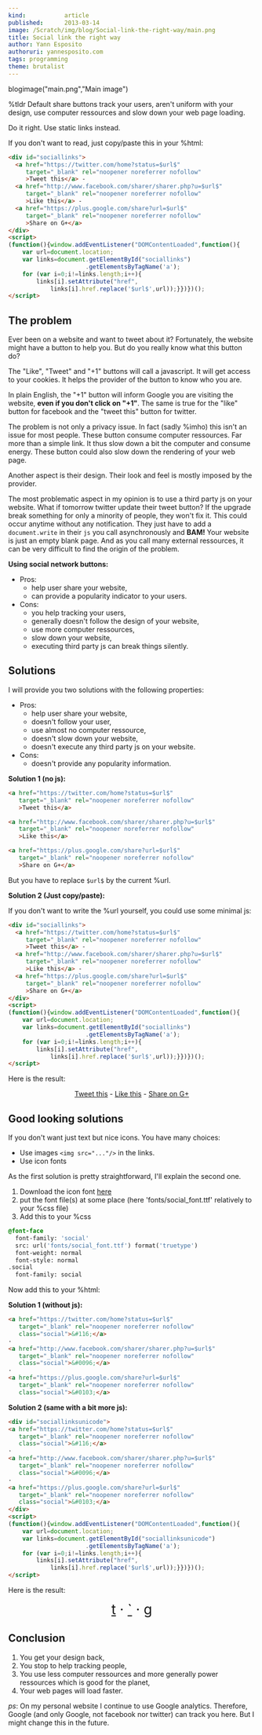 ```yaml
---
kind:           article
published:      2013-03-14
image: /Scratch/img/blog/Social-link-the-right-way/main.png
title: Social link the right way
author: Yann Esposito
authoruri: yannesposito.com
tags: programming
theme: brutalist
---
```

blogimage("main.png","Main image")

<div class="intro">

%tldr
Default share buttons track your users,
aren't uniform with your design,
use computer ressources
and slow down your web page loading.

Do it right.
Use static links instead.


If you don't want to read, just copy/paste this in your %html:

``` html
<div id="sociallinks">
  <a href="https://twitter.com/home?status=$url$"
     target="_blank" rel="noopener noreferrer nofollow"
     >Tweet this</a> -
  <a href="http://www.facebook.com/sharer/sharer.php?u=$url$"
     target="_blank" rel="noopener noreferrer nofollow"
     >Like this</a> -
  <a href="https://plus.google.com/share?url=$url$"
     target="_blank" rel="noopener noreferrer nofollow"
     >Share on G+</a>
</div>
<script>
(function(){window.addEventListener("DOMContentLoaded",function(){
    var url=document.location;
    var links=document.getElementById("sociallinks")
                      .getElementsByTagName('a');
    for (var i=0;i!=links.length;i++){
        links[i].setAttribute("href",
            links[i].href.replace('$url$',url));}})})();
</script>
```

</div>

## The problem

Ever been on a website and want to tweet about it?
Fortunately, the website might have a button to help you.
But do you really know what this button do?

The "Like", "Tweet" and "+1" buttons will call a javascript.
It will get access to your cookies.
It helps the provider of the button to know who you are.

In plain English, the "+1" button will inform Google
you are visiting the website, **even if you don't click on "+1"**.
The same is true for the "like" button for facebook and the "tweet this" button for twitter.

The problem is not only a privacy issue.
In fact (sadly %imho) this isn't an issue for most people.
These button consume computer ressources.
Far more than a simple link.
It thus slow down a bit the computer and consume energy.
These button could also slow down the rendering of your web page.

Another aspect is their design.
Their look and feel is mostly imposed by the provider.

The most problematic aspect in my opinion is to use a third party js on your website.
What if tomorrow twitter update their tweet button?
If the upgrade break something for only a minority of people, they won't fix it.
This could occur anytime without any notification.
They just have to add a `document.write` in their `js` you call asynchronously and **BAM!**
Your website is just an empty blank page.
And as you call many external ressources, it can be very difficult to find the origin of the problem.

**Using social network buttons:**

- Pros:
    - help user share your website,
    - can provide a popularity indicator to your users.
- Cons:
    - you help tracking your users,
    - generally doesn't follow the design of your website,
    - use more computer ressources,
    - slow down your website,
    - executing third party js can break things silently.

## Solutions

I will provide you two solutions with the following properties:

- Pros:
    - help user share your website,
    - doesn't follow your user,
    - use almost no computer ressource,
    - doesn't slow down your website,
    - doesn't execute any third party js on your website.
- Cons:
    - doesn't provide any popularity information.

**Solution 1 (no js):**

``` html
<a href="https://twitter.com/home?status=$url$"
   target="_blank" rel="noopener noreferrer nofollow"
   >Tweet this</a>

<a href="http://www.facebook.com/sharer/sharer.php?u=$url$"
   target="_blank" rel="noopener noreferrer nofollow"
   >Like this</a>

<a href="https://plus.google.com/share?url=$url$"
   target="_blank" rel="noopener noreferrer nofollow"
   >Share on G+</a>
```
But you have to replace `$url$` by the current %url.

**Solution 2 (Just copy/paste):**

If you don't want to write the %url yourself, you could use some minimal js:

``` html
<div id="sociallinks">
  <a href="https://twitter.com/home?status=$url$"
     target="_blank" rel="noopener noreferrer nofollow"
     >Tweet this</a> -
  <a href="http://www.facebook.com/sharer/sharer.php?u=$url$"
     target="_blank" rel="noopener noreferrer nofollow"
     >Like this</a> -
  <a href="https://plus.google.com/share?url=$url$"
     target="_blank" rel="noopener noreferrer nofollow"
     >Share on G+</a>
</div>
<script>
(function(){window.addEventListener("DOMContentLoaded",function(){
    var url=document.location;
    var links=document.getElementById("sociallinks")
                      .getElementsByTagName('a');
    for (var i=0;i!=links.length;i++){
        links[i].setAttribute("href",
            links[i].href.replace('$url$',url));}})})();
</script>
```

Here is the result:

<div style="text-align:center" class="nostar">

<div id="sociallinks">
  <a href="https://twitter.com/home?status=$url$"
     target="_blank" rel="noopener noreferrer nofollow"
     >Tweet this</a> -
  <a href="http://www.facebook.com/sharer/sharer.php?u=$url$"
     target="_blank" rel="noopener noreferrer nofollow"
     >Like this</a> -
  <a href="https://plus.google.com/share?url=$url$"
     target="_blank" rel="noopener noreferrer nofollow"
     >Share on G+</a>
</div>
<script>
(function(){window.addEventListener("DOMContentLoaded",function(){
    var url=document.location;
    var links=document.getElementById("sociallinks")
                      .getElementsByTagName('a');
    for (var i=0;i!=links.length;i++){
        links[i].setAttribute("href",
            links[i].href.replace('$url$',url));}})})();
</script>

</div>

## Good looking solutions

If you don't want just text but nice icons.
You have many choices:

- Use images `<img src="..."/>` in the links.
- Use icon fonts

As the first solution is pretty straightforward, I'll explain the second one.

1. Download the icon font [here](http://blog.martianwabbit.com/post/4344642365.html)
2. put the font file(s) at some place (here 'fonts/social_font.ttf' relatively to your %css file)
3. Add this to your %css

``` css
@font-face
  font-family: 'social'
  src: url('fonts/social_font.ttf') format('truetype')
  font-weight: normal
  font-style: normal
.social
  font-family: social
```

Now add this to your %html:

**Solution 1 (without js):**

``` html
<a href="https://twitter.com/home?status=$url$"
   target="_blank" rel="noopener noreferrer nofollow"
   class="social">&#116;</a>
·
<a href="http://www.facebook.com/sharer/sharer.php?u=$url$"
   target="_blank" rel="noopener noreferrer nofollow"
   class="social">&#0096;</a>
·
<a href="https://plus.google.com/share?url=$url$"
   target="_blank" rel="noopener noreferrer nofollow"
   class="social">&#0103;</a>
```

**Solution 2 (same with a bit more js):**

``` html
<div id="sociallinksunicode">
<a href="https://twitter.com/home?status=$url$"
   target="_blank" rel="noopener noreferrer nofollow"
   class="social">&#116;</a>
·
<a href="http://www.facebook.com/sharer/sharer.php?u=$url$"
   target="_blank" rel="noopener noreferrer nofollow"
   class="social">&#0096;</a>
·
<a href="https://plus.google.com/share?url=$url$"
   target="_blank" rel="noopener noreferrer nofollow"
   class="social">&#0103;</a>
</div>
<script>
(function(){window.addEventListener("DOMContentLoaded",function(){
    var url=document.location;
    var links=document.getElementById("sociallinksunicode")
                      .getElementsByTagName('a');
    for (var i=0;i!=links.length;i++){
        links[i].setAttribute("href",
            links[i].href.replace('$url$',url));}})})();
</script>
```

Here is the result:

<div style="font-size: 2em; text-align: center;" class="nostar">
<div id="sociallinksunicode">
<a href="https://twitter.com/home?status=$url$"
     target="_blank" rel="noopener noreferrer nofollow"
    class="social">&#116;</a>
·
<a href="http://www.facebook.com/sharer/sharer.php?u=$url$"
     target="_blank" rel="noopener noreferrer nofollow"
   class="social">&#0096;</a>
·
<a href="https://plus.google.com/share?url=$url$"
     target="_blank" rel="noopener noreferrer nofollow"
    class="social">&#0103;</a>
</div>
<script>
(function(){window.addEventListener("DOMContentLoaded",function(){
    var url=document.location;
    var links=document.getElementById("sociallinksunicode")
                      .getElementsByTagName('a');
    for (var i=0;i!=links.length;i++){
        links[i].setAttribute("href",
            links[i].href.replace('$url$',url));}})})();
</script>
</div>

## Conclusion

1. You get your design back,
2. You stop to help tracking people,
3. You use less computer ressources and more generally power ressources which is good for the planet,
4. Your web pages will load faster.

_ps_: On my personal website I continue to use Google analytics.
Therefore, Google (and only Google, not facebook nor twitter) can track you here.
But I might change this in the future.


